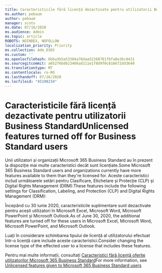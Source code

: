 ```yaml
---
title: Caracteristicile fără licență dezactivate pentru utilizatorii Business Standard
ms.author: pebaum
author: pebaum
manager: scotv
ms.date: 07/16/2020
ms.audience: Admin
ms.topic: article
ROBOTS: NOINDEX, NOFOLLOW
localization_priority: Priority
ms.collection: Adm_O365
ms.custom: ''
ms.openlocfilehash: 6bba3b5a53304a78daa52268761fbfa8e3bc0431
ms.sourcegitcommit: a05276bd623466ad211e1f8d9f0c616672dd3640
ms.translationtype: MT
ms.contentlocale: ro-RO
ms.lasthandoff: 07/16/2020
ms.locfileid: "45198234"
---
```

# <a name="unlicensed-features-turned-off-for-business-standard-users"></a><span data-ttu-id="d9b74-102">Caracteristicile fără licență dezactivate pentru utilizatorii Business Standard</span><span class="sxs-lookup"><span data-stu-id="d9b74-102">Unlicensed features turned off for Business Standard users</span></span>

<span data-ttu-id="d9b74-103">Unii utilizatori și organizații Microsoft 365 Business Standard au în prezent la dispoziție mai multe caracteristici decât sunt licențiate.</span><span class="sxs-lookup"><span data-stu-id="d9b74-103">Some Microsoft 365 Business Standard users and organizations currently have more features available to them than they're licensed for.</span></span> <span data-ttu-id="d9b74-104">Aceste caracteristici includ următoarele setări pentru Clasificare, Etichetare și Protecție (CLP) și Digital Rights Management (DRM):</span><span class="sxs-lookup"><span data-stu-id="d9b74-104">These features include the following settings for Classification, Labeling, and Protection (CLP) and Digital Rights Management (DRM):</span></span>
    
<span data-ttu-id="d9b74-105">Începând cu 30 iunie 2020, caracteristicile suplimentare sunt dezactivate pentru acești utilizatori în Microsoft Excel, Microsoft Word, Microsoft PowerPoint și Microsoft Outlook.</span><span class="sxs-lookup"><span data-stu-id="d9b74-105">As of June 30, 2020, the additional features are turned off for these users in Microsoft Excel, Microsoft Word, Microsoft PowerPoint, and Microsoft Outlook.</span></span>

<span data-ttu-id="d9b74-106">Luați în considerare schimbarea tipului de licență al utilizatorului efectuat într-o licență care include aceste caracteristici.</span><span class="sxs-lookup"><span data-stu-id="d9b74-106">Consider changing the license type of the effected user to a license that includes these features.</span></span> 

<span data-ttu-id="d9b74-107">Pentru mai multe informații, consultați [Caracteristici fără licență oferite utilizatorilor Microsoft 365 Business Standard](https://support.microsoft.com/help/4568654/extra-features-to-be-turned-off-for-microsoft-365-business-standard?preview)</span><span class="sxs-lookup"><span data-stu-id="d9b74-107">For more information, see [Unlicensed features given to Microsoft 365 Business Standard users](https://support.microsoft.com/help/4568654/extra-features-to-be-turned-off-for-microsoft-365-business-standard?preview)</span></span>